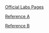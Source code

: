 
[Official Labs Pages](http://csapp.cs.cmu.edu/3e/labs.html)


[Reference A](https://mcginn7.github.io/2020/02/14/CSAPP-datalab/)

[Reference B](https://www.zhihu.com/column/deeplearningcat)
